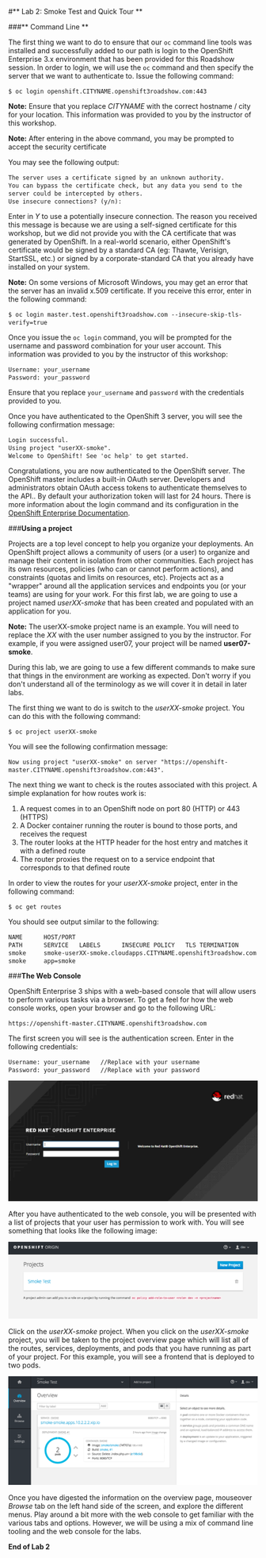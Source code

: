 #** Lab 2: Smoke Test and Quick Tour **

###** Command Line **

The first thing we want to do to ensure that our `oc` command line tools was
installed and successfully added to our path is login to the OpenShift
Enterprise 3.x environment that has been provided for this Roadshow session.  In
order to login, we will use the `oc` command and then specify the server that we
want to authenticate to.  Issue the following command:

	$ oc login openshift.CITYNAME.openshift3roadshow.com:443
    
**Note:** Ensure that you replace *CITYNAME* with the correct hostname / city
for your location.  This information was provided to you by the instructor of
this workshop.

**Note:** After entering in the above command, you may be prompted to accept the
security certificate

You may see the following output:

	The server uses a certificate signed by an unknown authority.
	You can bypass the certificate check, but any data you send to the server could be intercepted by others.
	Use insecure connections? (y/n): 
    
Enter in *Y* to use a potentially insecure connection.  The reason you received
this message is because we are using a self-signed certificate for this
workshop, but we did not provide you with the CA certificate that was generated
by OpenShift. In a real-world scenario, either OpenShift's certificate would be
signed by a standard CA (eg: Thawte, Verisign, StartSSL, etc.) or signed by a
corporate-standard CA that you already have installed on your system.

**Note:** On some versions of Microsoft Windows, you may get an error that the
server has an invalid x.509 certificate.  If you receive this error, enter in
the following command:

	$ oc login master.test.openshift3roadshow.com --insecure-skip-tls-verify=true
    
Once you issue the `oc login` command, you will be prompted for the username and
password combination for your user account.  This information was provided to
you by the instructor of this workshop:

    Username: your_username
    Password: your_password
    
Ensure that you replace `your_username` and `password` with the credentials provided to you.

Once you have authenticated to the OpenShift 3 server, you will see the
following confirmation message:

    Login successful.
    Using project "userXX-smoke".
    Welcome to OpenShift! See 'oc help' to get started.    

Congratulations, you are now authenticated to the OpenShift server. The
OpenShift master includes a built-in OAuth server. Developers and administrators
obtain OAuth access tokens to authenticate themselves to the API.. By default
your authorization token will last for 24 hours. There is more information about
the login command and its configuration in the [OpenShift Enterprise
Documentation](https://docs.openshift.com/enterprise/3.1/cli_reference/get_started_cli.html#basic-setup-and-login).

    
###**Using a project**

Projects are a top level concept to help you organize your deployments. An
OpenShift project allows a community of users (or a user) to organize and manage
their content in isolation from other communities. Each project has its own
resources, policies (who can or cannot perform actions), and constraints (quotas
and limits on resources, etc).  Projects act as a "wrapper" around all the
application services and endpoints you (or your teams) are using for your work.
For this first lab, we are going to use a project named *userXX-smoke* that has been
created and populated with an application for you.

**Note:** The userXX-smoke project name is an example.  You will need to replace
the *XX* with the user number assigned to you by the instructor.  For example,
if you were assigned user07, your project will be named **user07-smoke**.

During this lab, we are going to use a few different commands to make sure that
things in the environment are working as expected.  Don't worry if you don't
understand all of the terminology as we will cover it in detail in later labs.

The first thing we want to do is switch to the *userXX-smoke* project. You
can do this with the following command:

	$ oc project userXX-smoke
   
You will see the following confirmation message:

	Now using project "userXX-smoke" on server "https://openshift-master.CITYNAME.openshift3roadshow.com:443".

The next thing we want to check is the routes associated with this project. A
simple explanation for how routes work is:

1. A request comes in to an OpenShift node on port 80 (HTTP) or 443 (HTTPS)
1. A Docker container running the router is bound to those ports, and receives the request
1. The router looks at the HTTP header for the host entry and matches it with a defined route
1. The router proxies the request on to a service endpoint that corresponds to that defined route

In order to view the routes for your *userXX-smoke* project, enter in the following command:

	$ oc get routes
    
You should see output similar to the following:
	
    NAME      HOST/PORT                                                    PATH      SERVICE   LABELS      INSECURE POLICY   TLS TERMINATION
    smoke     smoke-userXX-smoke.cloudapps.CITYNAME.openshift3roadshow.com           smoke     app=smoke      

###**The Web Console**

OpenShift Enterprise 3 ships with a web-based console that will allow users to
perform various tasks via a browser.  To get a feel for how the web console
works, open your browser and go to the following URL:

	https://openshift-master.CITYNAME.openshift3roadshow.com

The first screen you will see is the authentication screen.  Enter in the following credentials:

	Username: your_username   //Replace with your username 
	Password: your_password   //Replace with your password
    
![OpenShift 3 Login Screen](images/v3login.png)

After you have authenticated to the web console, you will be presented with a
list of projects that your user has permission to work with. You will see
something that looks like the following image:

![Web Console](images/webconsole1.png)

Click on the *userXX-smoke* project. When you click on the *userXX-smoke*
project, you will be taken to the project overview page which will list all of
the routes, services, deployments, and pods that you have running as part of
your project.  For this example, you will see a frontend that is deployed to
two pods.

![Web Console](images/webconsole2.png)

Once you have digested the information on the overview page, mouseover *Browse*
tab on the left hand side of the screen, and explore the different menus. Play
around a bit more with the web console to get familiar with the various tabs and
options.  However, we will be using a mix of command line tooling and the web
console for the labs.


**End of Lab 2**
